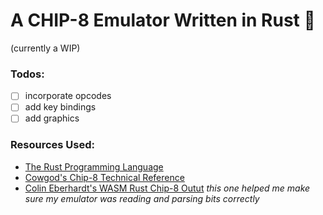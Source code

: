 # A CHIP-8 Emulator Written in Rust 🦀

(currently a WIP)
<!-- 
I first wanted to build a GBA emulator, since I've grown up on those, but it seems like a lot for a first-time emulator (and honestly, implementing [every single instruction](https://meganesulli.com/generate-gb-opcodes/) would take forever). I'm also completely new to Rust, so building a CHIP-8 emulator seems like a good place to start. Overall, this is a fantastic systems project to learn a new language (and have somethign to show at the end of it all). -->

### Todos:
- [ ] incorporate opcodes
- [ ] add key bindings
- [ ] add graphics

### Resources Used:
- [The Rust Programming Language](https://doc.rust-lang.org/book/)
- [Cowgod's Chip-8 Technical Reference](http://devernay.free.fr/hacks/chip8/C8TECH10.HTM#1.0)
- [Colin Eberhardt's WASM Rust Chip-8 Outut](https://colineberhardt.github.io/wasm-rust-chip8/web/) 
    *this one helped me make sure my emulator was reading and parsing bits correctly*